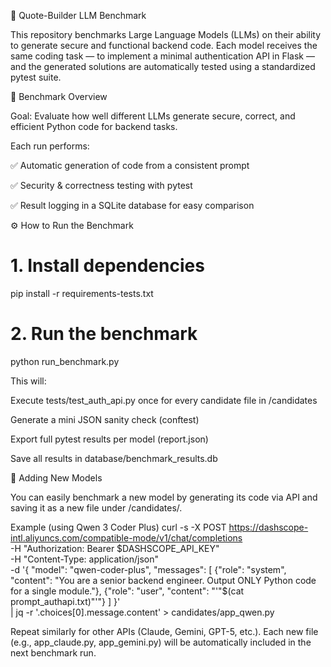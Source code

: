 🚀 Quote-Builder LLM Benchmark

This repository benchmarks Large Language Models (LLMs) on their ability to generate secure and functional backend code.
Each model receives the same coding task — to implement a minimal authentication API in Flask — and the generated solutions are automatically tested using a standardized pytest suite.

🧩 Benchmark Overview

Goal:
Evaluate how well different LLMs generate secure, correct, and efficient Python code for backend tasks.

Each run performs:

✅ Automatic generation of code from a consistent prompt

✅ Security & correctness testing with pytest

✅ Result logging in a SQLite database for easy comparison

⚙️ How to Run the Benchmark
# 1. Install dependencies
pip install -r requirements-tests.txt

# 2. Run the benchmark
python run_benchmark.py


This will:

Execute tests/test_auth_api.py once for every candidate file in /candidates

Generate a mini JSON sanity check (conftest)

Export full pytest results per model (report.json)

Save all results in database/benchmark_results.db

🧠 Adding New Models

You can easily benchmark a new model by generating its code via API and saving it as a new file under /candidates/.

Example (using Qwen 3 Coder Plus)
curl -s -X POST https://dashscope-intl.aliyuncs.com/compatible-mode/v1/chat/completions \
  -H "Authorization: Bearer $DASHSCOPE_API_KEY" \
  -H "Content-Type: application/json" \
  -d '{
    "model": "qwen-coder-plus",
    "messages": [
      {"role": "system", "content": "You are a senior backend engineer. Output ONLY Python code for a single module."},
      {"role": "user", "content": "'"$(cat prompt_authapi.txt)"'"}
    ]
  }' \
| jq -r '.choices[0].message.content' > candidates/app_qwen.py


Repeat similarly for other APIs (Claude, Gemini, GPT-5, etc.).
Each new file (e.g., app_claude.py, app_gemini.py) will be automatically included in the next benchmark run.
